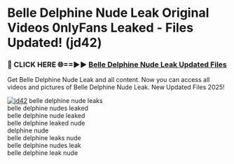 # Belle Delphine Nude Leak Original Videos 0nlyFans Leaked - Files Updated! (jd42)

<h3>🔴 CLICK HERE 🌐==►► <a href="https://tinyurl.com/yc6ubb5a" rel="nofollow">Belle Delphine Nude Leak Updated Files</a></h3>

Get Belle Delphine Nude Leak and all content. Now you can access all videos and pictures of Belle Delphine Nude Leak. New Updated Files 2025!

[![jd42](https://i.imgur.com/7eu0CRL.gif)](https://tinyurl.com/yc6ubb5a)
belle delphine nude leaks<br>
belle delphine nudes leaked<br>
belle delphine nude leaked<br>
belle delphine leaked nude<br>
delphine nude<br>
belle delphine leaks nude<br>
belle delphine nudes leak<br>
belle delphine leak nude